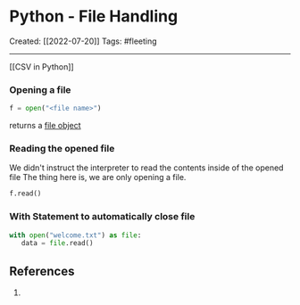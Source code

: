 

# Python - File Handling
Created:  [[2022-07-20]]
Tags: #fleeting 

---
[[CSV in Python]]

### Opening a file
```python
f = open("<file name>")
```
returns a [file object](https://docs.python.org/3/glossary.html#term-file-object)

### Reading the opened file
We didn't instruct the interpreter to read the contents inside of the opened file
The thing here is, we are only opening a file. 
```python
f.read()
```


### With Statement to automatically close file
```python
with open("welcome.txt") as file:
   data = file.read()
```






## References
1. 